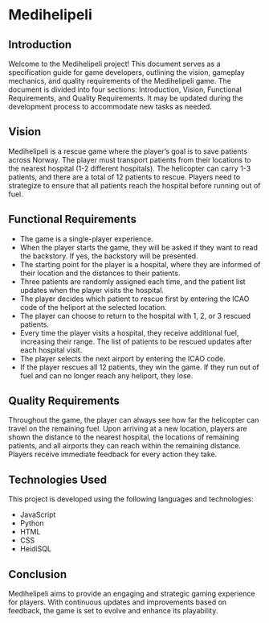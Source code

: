 # Medihelipeli

## Introduction
Welcome to the Medihelipeli project! This document serves as a specification guide for game developers, outlining the vision, gameplay mechanics, and quality requirements of the Medihelipeli game. The document is divided into four sections: Introduction, Vision, Functional Requirements, and Quality Requirements. It may be updated during the development process to accommodate new tasks as needed.

## Vision
Medihelipeli is a rescue game where the player’s goal is to save patients across Norway. The player must transport patients from their locations to the nearest hospital (1-2 different hospitals). The helicopter can carry 1-3 patients, and there are a total of 12 patients to rescue. Players need to strategize to ensure that all patients reach the hospital before running out of fuel.

## Functional Requirements
- The game is a single-player experience.
- When the player starts the game, they will be asked if they want to read the backstory. If yes, the backstory will be presented.
- The starting point for the player is a hospital, where they are informed of their location and the distances to their patients.
- Three patients are randomly assigned each time, and the patient list updates when the player visits the hospital.
- The player decides which patient to rescue first by entering the ICAO code of the heliport at the selected location.
- The player can choose to return to the hospital with 1, 2, or 3 rescued patients.
- Every time the player visits a hospital, they receive additional fuel, increasing their range. The list of patients to be rescued updates after each hospital visit.
- The player selects the next airport by entering the ICAO code.
- If the player rescues all 12 patients, they win the game. If they run out of fuel and can no longer reach any heliport, they lose.

## Quality Requirements
Throughout the game, the player can always see how far the helicopter can travel on the remaining fuel. Upon arriving at a new location, players are shown the distance to the nearest hospital, the locations of remaining patients, and all airports they can reach within the remaining distance. Players receive immediate feedback for every action they take.

## Technologies Used
This project is developed using the following languages and technologies:
- JavaScript
- Python
- HTML
- CSS
- HeidiSQL

## Conclusion
Medihelipeli aims to provide an engaging and strategic gaming experience for players. With continuous updates and improvements based on feedback, the game is set to evolve and enhance its playability.
